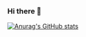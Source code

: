 ### Hi there 👋









[![Anurag's GitHub stats](https://github-readme-stats.vercel.app/api?KeikoShimizu=anuraghazra&count_private=true&show_icons=true&theme=THEME_NAME)](https://github.com/anuraghazra/github-readme-stats)
<!--
**KeikoShimizu/KeikoShimizu** is a ✨ _special_ ✨ repository because its `README.md` (this file) appears on your GitHub profile.

Here are some ideas to get you started:

- 🔭 I’m currently working on ...
- 🌱 I’m currently learning ...
- 👯 I’m looking to collaborate on ...
- 🤔 I’m looking for help with ...
- 💬 Ask me about ...
- 📫 How to reach me: ...
- 😄 Pronouns: ...
- ⚡ Fun fact: ...
-->
